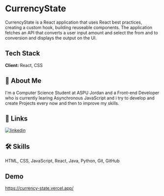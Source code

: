 
# CurrencyState



CurrencyState is a React application that uses React best practices, creating a custom hook, building reuseable components. The application fetches an API that converts a user input amount and select the from and to conversion and displays the output on the UI.
## Tech Stack

**Client:** React, CSS



## 🚀 About Me
I'm a Computer Science Student at ASPU Jordan and a Front-end Developer who is currently learing Asynchronous JavaScript and i try to develop and create Projects every now and then to improve my skills.


## 🔗 Links

[![linkedin](https://img.shields.io/badge/linkedin-0A66C2?style=for-the-badge&logo=linkedin&logoColor=white)](https://www.linkedin.com/in/yazan-alqadery-b500a62a0/)



## 🛠 Skills
HTML, CSS, JavaScript, React, Java, Python, Git, GitHub


## Demo

https://currency-state.vercel.app/

